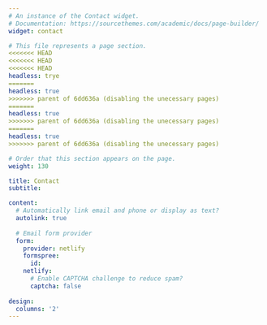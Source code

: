 ```yaml
---
# An instance of the Contact widget.
# Documentation: https://sourcethemes.com/academic/docs/page-builder/
widget: contact

# This file represents a page section.
<<<<<<< HEAD
<<<<<<< HEAD
<<<<<<< HEAD
headless: trye
=======
headless: true
>>>>>>> parent of 6dd636a (disabling the unecessary pages)
=======
headless: true
>>>>>>> parent of 6dd636a (disabling the unecessary pages)
=======
headless: true
>>>>>>> parent of 6dd636a (disabling the unecessary pages)

# Order that this section appears on the page.
weight: 130

title: Contact
subtitle:

content:
  # Automatically link email and phone or display as text?
  autolink: true
  
  # Email form provider
  form:
    provider: netlify
    formspree:
      id:
    netlify:
      # Enable CAPTCHA challenge to reduce spam?
      captcha: false
  
design:
  columns: '2'
---
```

